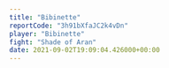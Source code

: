 ```yaml
---
title: "Bibinette"
reportCode: "3h91bXfaJC2k4vDn"
player: "Bibinette"
fight: "Shade of Aran"
date: 2021-09-02T19:09:04.426000+00:00
---
```

